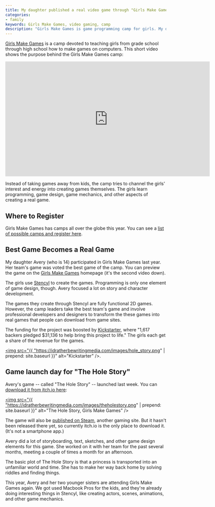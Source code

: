 ```yaml
---
title: My daughter published a real video game through "Girls Make Games" camp
categories:
- family
keywords: Girls Make Games, video gaming, camp
description: "Girls Make Games is game programming camp for girls. My daughter participated in it last year, and the game she and her team made is now available to download."
---
```


[Girls Make Games](http://girlsmakegames.com/) is a camp devoted to teaching girls from grade school through high school how to make games on computers. This short video shows the purpose behind the Girls Make Games camp: 

<iframe width="640" height="360" src="https://www.youtube.com/embed/GzhuiHWS6Nk" frameborder="0" allowfullscreen></iframe>

Instead of taking games away from kids, the camp tries to channel the girls' interest and energy into creating games themselves. The girls learn programming, game design, game mechanics, and other aspects of creating a real game. 

## Where to Register

Girls Make Games has camps all over the globe this year. You can see a [list of possible camps and register here](http://girlsmakegames.com/registration.html).

## Best Game Becomes a Real Game

My daughter Avery (who is 14) participated in Girls Make Games last year. Her team's game was voted the best game of the camp. You can preview the game on the [Girls Make Games](http://girlsmakegames.com/) homepage (it's the second video down).

The girls use [Stencyl](http://stencyl.com) to create the games. Programming is only one element of game design, though. Avery focused a lot on story and character development. 

The games they create through Stencyl are fully functional 2D games. However, the camp leaders take the best team's game and involve professional developers and designers to transform the these games into real games that people can download from game sites.

The funding for the project was boosted by [Kickstarter](https://www.kickstarter.com/projects/2020158234/girls-make-games-grand-prize-winner), where "1,617 backers pledged $31,136 to help bring this project to life." The girls each get a share of the revenue for the games.

<a href="https://www.kickstarter.com/projects/2020158234/girls-make-games-grand-prize-winner"><img src="{{ "https://idratherbewritingmedia.com/images/hole_story.png" | prepend: site.baseurl }}" alt="Kickstarter" /></a>.

## Game launch day for "The Hole Story"
Avery's game -- called "The Hole Story" -- launched last week. You can <a href="http://girlsmakegames.itch.io/the-hole-story">download it from itch.io here</a>:

<a href="http://girlsmakegames.itch.io/the-hole-story"><img src="{{ "https://idratherbewritingmedia.com/images/theholestory.png" | prepend: site.baseurl }}" alt="The Hole Story, Girls Make Games" /></a>

The game will also be [published on Steam](https://steamcommunity.com/sharedfiles/filedetails/?id=293243296), another gaming site. But it hasn't been released there yet, so currently itch.io is the only place to download it. (It's not a smartphone app.)

Avery did a lot of storyboarding, text, sketches, and other game design elements for this game. She worked on it with her team for the past several months, meeting a couple of times a month for an afternoon.

The basic plot of The Hole Story is that a princess is transported into an unfamiliar world and time. She has to make her way back home by solving riddles and finding things.

This year, Avery and her two younger sisters are attending Girls Make Games again. We got used Macbook Pros for the kids, and they're already doing interesting things in Stencyl, like creating actors, scenes, animations, and other game mechanics.



